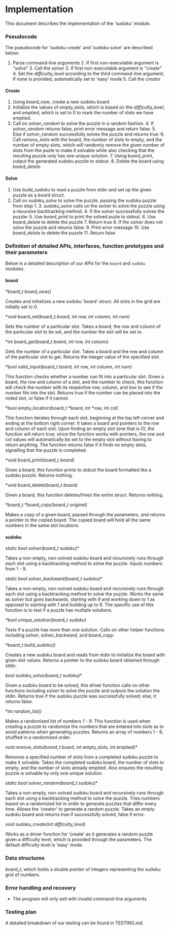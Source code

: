 # Implementation

This document describes the implementation of the 'sudoku' module.

### Pseudocode

The pseudocode for 'sudoku create' and 'sudoku solve' are described below:

1. Parse command-line arguments
    2. If first non-executable argument is "solve"
        3. Call the *solver*
    2. If first non-executable argument is "create"
        4. Set the *difficulty_level* according to the third command-line argument; if none is provided, automatically set to 'easy' mode
        5. Call the *creator*

#### Create

1. Using *board_new*, create a new sudoku board
2. Initialize the values of *empty_slots*, which is based on the *difficulty_level*, and *emptied*, which is set to 0 to mark the number of slots we have emptied.
3. Call on *solver_random* to solve the puzzle in a random fashion.
    4. If *solver_random* returns false, print error message and return false.
    5. Else if *solver_random* successfully solves the puzzle and returns true:
        6. Call *remove_slots* with the board, the number of slots to empty, and the number of empty slots, which will randomly remove the given number of slots from the puzle to make it solvable while also checking that the resulting puzzle only has one unique solution.
        7. Using *board_print*, output the generated sudoku puzzle to stdout.
        8. Delete the board using *board_delete*.

#### Solve

1. Use *build_sudoku* to read a puzzle from stdin and set up the given puzzle as a *board* struct.
2. Call on *sudoku_solve* to solve the puzzle, passing the sudoku puzzle from step 1.
    3. *sudoku_solve* calls on the *solver* to solve the puzzle using a recursive backtracking method.
    4. If the *solver* successfully solves the puzzle:
        5. Use *board_print* to print the solved puzle to stdout.
        6. Use *board_delete* to delete the puzzle
        7. Return true
    8. If the *solver* does not solve the puzzle and returns false:
        9. Print error message
        10. Use *board_delete* to delete the puzzle
        11. Return false

### Definition of detailed APIs, interfaces, function prototypes and their parameters

Below is a detailed description of our APIs for the `board` and `sudoku` modules.

#### board

*board_t *board_new()*

Creates and initializes a new sudoku 'board' struct. All slots in the grid are initially set to 0.

*void board_set(board_t *board, int row, int column, int num)*

Sets the number of a particular slot. Takes a board, the row and column of the particular slot to be set, and the number the slot will be set to.

*int board_get(board_t *board, int row, int column)*

Gets the number of a particular slot. Takes a board and the row and column of the particular slot to get. Returns the integer value of the specified slot.

*bool valid_input(board_t *board, int row, int column, int num)*

This function checks whether a number can fit into a particular slot. Given a board, the row and column of a slot, and the number to check, this function will check the number with its respective row, column, and box to see if the number fits into the slot. Returns true if the number can be placed into the noted slot, or false if it cannot.

*bool empty_location(board_t *board, int *row, int *col)*

This function iterates through each slot, beginning at the top left corner and ending at the bottom right corner. It takes a board and pointers to the row and column of each slot. Upon finding an empty slot (one that is 0), the function will return true; since the function works with pointers, the row and col values will automatically be set to the empty slot without having to return anything. The function returns false if it finds no empty slots, signalling that the puzzle is completed.

*void board_print(board_t *board)*

Given a board, this function prints to stdout the board formatted like a sudoku puzzle. Returns nothing.

*void board_delete(board_t *board)*

Given a board, this function deletes/frees the entire struct. Returns nothing.

*board_t *board_copy(board_t *original)*

Makes a copy of a given board, passed through the parameters, and returns a pointer to the copied board. The copied board will hold all the same numbers in the same slot locations.

#### sudoku

*static bool solver(board_t* sudoku)*

Takes a non-empty, non-solved sudoku board and recursively runs through each slot using a backtracking method to solve the puzzle. Inputs numbers from 1 - 9.

*static bool solver_backward(board_t* sudoku)*

Takes a non-empty, non-solved sudoku board and recursively runs through each slot using a backtracking method to solve the puzzle. Works the same as *solver* but goes backwards, starting with 9 and working down to 1 as opposed to starting with 1 and building up to 9. The specific use of this function is to test if a puzzle has multiple solutions.

*bool unique_solution(board_t *sudoku)*

Tests if a puzzle has more than one solution. Calls on other helper functions including *solver*, *solver_backward*, and *board_copy*.

*board_t *build_sudoku()*

Creates a new sudoku board and reads from stdin to initialize the board with given slot values. Returns a pointer to the sudoku board obtained through stdin.

*bool sudoku_solve(board_t* sudoku)*

Given a sudoku board to be solved, this driver function calls on other functions including *solver* to solve the puzzle and outputs the solution the stdin. Returns true if the sudoku puzzle was successfully solved; else, it returns false.

*int *random_list()*

Makes a randomized list of numbers 1 - 9. This function is used when creating a puzzle to randomize the numbers that are entered into slots as to avoid patterns when generating puzzles. Returns an array of numbers 1 - 9, shuffled in a randomized order.

*void remove_slots(board_t* board, int empty_slots, int emptied)*

Removes a specified number of slots from a completed sudoku puzzle to make it solvable. Takes the completed sudoku board, the number of slots to empty, and the number of slots already emptied. Also ensures the resulting puzzle is solvable by only one unique solution.

*static bool solver_random(board_t* sudoku)*

Takes a non-empty, non-solved sudoku board and recursively runs through each slot using a backtracking method to solve the puzzle. Tries numbers based on a randomized list in order to generate puzzles that differ every time. Allows the 'creator' to generate a random puzzle. Takes an empty sudoku board and returns true if successfully solved, false if error.

*void sudoku_create(int difficulty_level)*

Works as a driver function for 'create' as it generates a random puzzle given a difficulty level, which is provided through the parameters. The default difficulty level is 'easy' mode.

### Data structures

*board_t*, which holds a double pointer of integers representing the sudoku grid of numbers.

### Error handling and recovery

* The program will only exit with invalid command-line arguments

### Testing plan

A detailed breakdown of our testing can be found in TESTING.md.